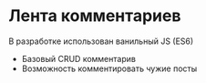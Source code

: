 # Лента комментариев

В разработке использован ванильный JS (ES6)
- Базовый CRUD комментарив
- Возможность комментировать чужие посты


